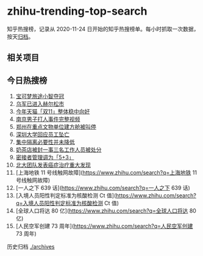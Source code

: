 # zhihu-trending-top-search

知乎热搜榜，记录从 2020-11-24 日开始的知乎热搜榜单。每小时抓取一次数据，按天[归档](./archives)。

## 相关项目

## 今日热搜榜

<!-- BEGIN -->
<!-- 最后更新时间 Sat Nov 12 2022 17:14:22 GMT+0800 (China Standard Time) -->

1. [宝可梦旅途小智夺冠](https://www.zhihu.com/search?q=宝可梦旅途小智夺冠)
1. [乌军已进入赫尔松市](https://www.zhihu.com/search?q=乌军已进入赫尔松市)
1. [今年天猫「双11」整体稳中向好](https://www.zhihu.com/search?q=今年天猫「双11」整体稳中向好)
1. [南京男子打人事件完整视频](https://www.zhihu.com/search?q=南京男子打人事件完整视频)
1. [郑州在重点文物单位建方舱被叫停](https://www.zhihu.com/search?q=郑州在重点文物单位建方舱被叫停)
1. [深圳大学回应员工坠亡](https://www.zhihu.com/search?q=深圳大学回应员工坠亡)
1. [集中隔离必要性并未降低](https://www.zhihu.com/search?q=集中隔离必要性并未降低)
1. [奶茶店被封一事三名工作人员被处分](https://www.zhihu.com/search?q=奶茶店被封一事三名工作人员被处分)
1. [密接者管理调为「5+3」](https://www.zhihu.com/search?q=密接者管理调为「5+3」)
1. [北大团队发表癌症治疗重大发现](https://www.zhihu.com/search?q=北大团队发表癌症治疗重大发现)
1. [上海地铁 11 号线触网故障](https://www.zhihu.com/search?q=上海地铁 11 号线触网故障)
1. [一人之下 639 话](https://www.zhihu.com/search?q=一人之下 639 话)
1. [入境人员阳性判定标准为核酸检测 Ct 值](https://www.zhihu.com/search?q=入境人员阳性判定标准为核酸检测 Ct 值)
1. [全球人口将达 80 亿](https://www.zhihu.com/search?q=全球人口将达 80 亿)
1. [人民空军创建 73 周年](https://www.zhihu.com/search?q=人民空军创建 73 周年)

<!-- END -->

历史归档 [./archives](./archives)
